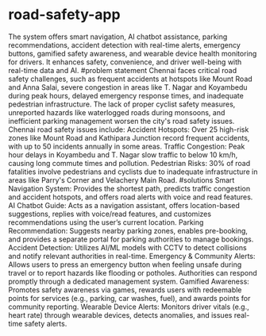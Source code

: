 # road-safety-app
The system offers smart navigation, AI chatbot assistance, parking recommendations, accident detection with real-time alerts, emergency buttons, gamified safety awareness, and wearable device health monitoring for drivers. It enhances safety, convenience, and driver well-being with real-time data and AI.
#problem statement 
Chennai faces critical road safety challenges, such as frequent accidents at hotspots like Mount Road and Anna Salai, severe congestion in areas like T. Nagar and Koyambedu during peak hours, delayed emergency response times, and inadequate pedestrian infrastructure. The lack of proper cyclist safety measures, unreported hazards like waterlogged roads during monsoons, and inefficient parking management worsen the city's road safety issues.
Chennai road safety issues include:
Accident Hotspots: Over 25 high-risk zones like Mount Road and Kathipara Junction record frequent accidents, with up to 50 incidents annually in some areas.
Traffic Congestion: Peak hour delays in Koyambedu and T. Nagar slow traffic to below 10 km/h, causing long commute times and pollution.
Pedestrian Risks: 30% of road fatalities involve pedestrians and cyclists due to inadequate infrastructure in areas like Parry's Corner and Velachery Main Road.
#solutions 
Smart Navigation System: Provides the shortest path, predicts traffic congestion and accident hotspots, and offers road alerts with voice and read features.
AI Chatbot Guide: Acts as a navigation assistant, offers location-based suggestions, replies with voice/read features, and customizes recommendations using the user’s current location.
Parking Recommendation: Suggests nearby parking zones, enables pre-booking, and provides a separate portal for parking authorities to manage bookings.
Accident Detection: Utilizes AI/ML models with CCTV to detect collisions and notify relevant authorities in real-time.
Emergency & Community Alerts: Allows users to press an emergency button when feeling unsafe during travel or to report hazards like flooding or potholes. Authorities can respond promptly through a dedicated management system.
Gamified Awareness: Promotes safety awareness via games, rewards users with redeemable points for services (e.g., parking, car washes, fuel), and awards points for community reporting.
Wearable Device Alerts: Monitors driver vitals (e.g., heart rate) through wearable devices, detects anomalies, and issues real-time safety alerts.
